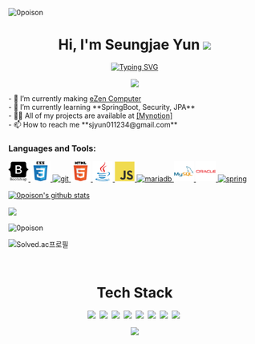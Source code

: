 <p align="left"> <img src="https://komarev.com/ghpvc/?username=0poison&label=Profile%20views&color=0e75b6&style=flat" alt="0poison" /> 
<h1 align="center">Hi, I'm Seungjae Yun <img src="https://raw.githubusercontent.com/MartinHeinz/MartinHeinz/master/wave.gif" width="30px"> </h1>
<p align="center"><a href="https://git.io/typing-svg"><img src="https://readme-typing-svg.demolab.com?font=Fira+Code&pause=1000&width=435&lines=I+am+a+supreme+backend+developer.;" alt="Typing SVG" /></a></p>

<p align="center"><img align="center"src="https://github-profile-trophy.vercel.app/?username=0poison&theme=onedark&no-frame=true&row=1&&margin-w=20&no-bg=true"</a></p>
- 🔭 I’m currently making <a href="http://pc.java-webapp.blog">eZen Computer</a><br>
- 🌱 I’m currently learning **SpringBoot, Security, JPA**<br>
- 👨‍💻 All of my projects are available at <a href="https://efficient-switch-38d.notion.site/4bf9750aa3cc48f2b573c31c6f6fb206">[Mynotion]</a><br>
- 📫 How to reach me **sjyun011234@gmail.com**<br>

<h3 align="left">Languages and Tools:</h3>
<p align="left"> <a href="https://getbootstrap.com" target="_blank" rel="noreferrer"> <img src="https://raw.githubusercontent.com/devicons/devicon/master/icons/bootstrap/bootstrap-plain-wordmark.svg" alt="bootstrap" width="40" height="40"/> </a> <a href="https://www.w3schools.com/css/" target="_blank" rel="noreferrer"> <img src="https://raw.githubusercontent.com/devicons/devicon/master/icons/css3/css3-original-wordmark.svg" alt="css3" width="40" height="40"/> </a> <a href="https://git-scm.com/" target="_blank" rel="noreferrer"> <img src="https://www.vectorlogo.zone/logos/git-scm/git-scm-icon.svg" alt="git" width="40" height="40"/> </a> <a href="https://www.w3.org/html/" target="_blank" rel="noreferrer"> <img src="https://raw.githubusercontent.com/devicons/devicon/master/icons/html5/html5-original-wordmark.svg" alt="html5" width="40" height="40"/> </a> <a href="https://www.java.com" target="_blank" rel="noreferrer"> <img src="https://raw.githubusercontent.com/devicons/devicon/master/icons/java/java-original.svg" alt="java" width="40" height="40"/> </a> <a href="https://developer.mozilla.org/en-US/docs/Web/JavaScript" target="_blank" rel="noreferrer"> <img src="https://raw.githubusercontent.com/devicons/devicon/master/icons/javascript/javascript-original.svg" alt="javascript" width="40" height="40"/> </a> <a href="https://mariadb.org/" target="_blank" rel="noreferrer"> <img src="https://www.vectorlogo.zone/logos/mariadb/mariadb-icon.svg" alt="mariadb" width="40" height="40"/> </a> <a href="https://www.mysql.com/" target="_blank" rel="noreferrer"> <img src="https://raw.githubusercontent.com/devicons/devicon/master/icons/mysql/mysql-original-wordmark.svg" alt="mysql" width="40" height="40"/> </a> <a href="https://www.oracle.com/" target="_blank" rel="noreferrer"> <img src="https://raw.githubusercontent.com/devicons/devicon/master/icons/oracle/oracle-original.svg" alt="oracle" width="40" height="40"/> </a> <a href="https://spring.io/" target="_blank" rel="noreferrer"> <img src="https://www.vectorlogo.zone/logos/springio/springio-icon.svg" alt="spring" width="40" height="40"/> </a> </p>


<a href="https://github.com/0poison/github-readme-stats"><img align="center" src="https://github-readme-stats.vercel.app/api?username=0poison&show_icons=true&include_all_commits=true&theme=onedark&hide_border=true" alt="0poison's github stats" /></a>
<br>

<a href="https://github.com/0poison/github-readme-stats"><img align="center" src="https://github-readme-stats.vercel.app/api/top-langs/?username=0poison&layout=compact&theme=onedark&hide_border=true" /></a>
<p><img align="center" src="https://github-readme-streak-stats.herokuapp.com/?user=0poison&theme=onedark" alt="0poison" /></p>


![Solved.ac프로필](http://mazassumnida.wtf/api/v2/generate_badge?boj=sjyun0112)

<br>




<h1 align="center"> Tech Stack</h1>


<p align="center"/>
<img src="https://img.shields.io/badge/Java-007396?style=plastic&logo=Java&logoColor=white"/></a>&nbsp;
<img src="https://img.shields.io/badge/Spring-6DB33F?style=plastic&logo=Spring&logoColor=white"/></a>&nbsp;
<img src="https://img.shields.io/badge/SpringBoot-6DB33F?style=plastic&logo=SpringBoot&logoColor=white"/></a>&nbsp;
<img src="https://img.shields.io/badge/JavaScript-F7DF1E?style=plastic&logo=JavaScript&logoColor=white"/></a>&nbsp;
<img src="https://img.shields.io/badge/Oracle-F80000?style=plastic&logo=Oracle&logoColor=white"/></a>&nbsp;
<img src="https://img.shields.io/badge/HTML5-E34F26?style=plastic&logo=HTML5&logoColor=white"/></a>&nbsp;
<img src="https://img.shields.io/badge/CSS3-1572B6?style=plastic&logo=CSS3&logoColor=white"/></a>&nbsp;
<img src="https://img.shields.io/badge/Eclipse%20IDE-2C2255.svg?&style=plastic&logo=Eclipse%20IDE&logoColor=white"/></a>&nbsp;


<p align="center">
  <img src="https://capsule-render.vercel.app/api?type=waving&color=gradient&height=60&section=footer"/>
</p>

